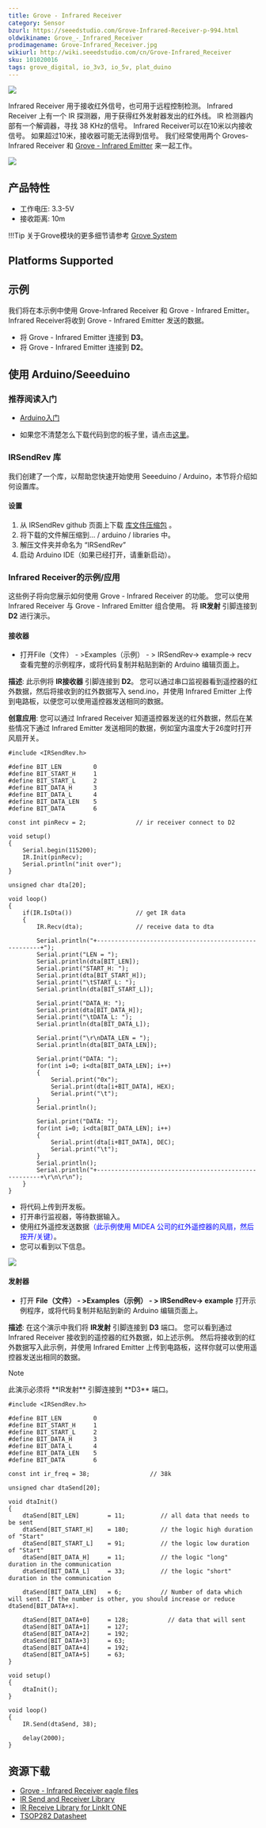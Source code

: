 ```yaml
---
title: Grove - Infrared Receiver
category: Sensor
bzurl: https://seeedstudio.com/Grove-Infrared-Receiver-p-994.html
oldwikiname: Grove_-_Infrared_Receiver
prodimagename: Grove-Infrared_Receiver.jpg
wikiurl: http://wiki.seeedstudio.com/cn/Grove-Infrared_Receiver
sku: 101020016
tags: grove_digital, io_3v3, io_5v, plat_duino
---
```


![](https://raw.githubusercontent.com/SeeedDocument/Grove-Infrared_Receiver/master/img/Grove-Infrared_Receiver.jpg)

 Infrared Receiver 用于接收红外信号，也可用于远程控制检测。 Infrared Receiver 上有一个 IR 探测器，用于获得红外发射器发出的红外线。 IR 检测器内部有一个解调器，寻找 38 KHz的信号。 Infrared Receiver可以在10米以内接收信号。 如果超过10米，接收器可能无法得到信号。 我们经常使用两个 Groves-Infrared Receiver 和 [Grove - Infrared Emitter](https://item.taobao.com/item.htm?spm=a1z10.3-c.w4002-11172317909.11.7bdebac47XPzLS&id=45477043694) 来一起工作。

[![](https://github.com/SeeedDocument/wiki_chinese/raw/master/docs/images/click_to_buy.PNG)](https://item.taobao.com/item.htm?spm=a1z10.3-c.w4002-11172317909.11.7bdebac47XPzLS&id=45477043694)

产品特性
-------------

-   工作电压: 3.3-5V
-   接收距离: 10m

!!!Tip
    关于Grove模块的更多细节请参考 [Grove System](http://wiki.seeedstudio.com/cn/Grove_System/)

Platforms Supported
-------------------

示例
-------------

我们将在本示例中使用 Grove-Infrared Receiver 和 Grove - Infrared Emitter。 Infrared Receiver将收到  Grove - Infrared Emitter 发送的数据。


- 将 Grove - Infrared Emitter 连接到 **D3**。
- 将 Grove - Infrared Emitter 连接到 **D2**。

使用 Arduino/Seeeduino
----------------------

### 推荐阅读入门

- [Arduino入门](http://wiki.seeedstudio.com/cn/Getting_Started_with_Seeeduino/)

- 如果您不清楚怎么下载代码到您的板子里，请点击[这里](http://wiki.seeedstudio.com/cn/Upload_Code/)。

### IRSendRev 库

我们创建了一个库，以帮助您快速开始使用 Seeeduino / Arduino，本节将介绍如何设置库。

#### 设置

1. 从 IRSendRev github 页面上下载 [库文件压缩包](https://github.com/Seeed-Studio/IRSendRev) 。
2.  将下载的文件解压缩到... / arduino / libraries 中。
3.  解压文件夹并命名为 “IRSendRev”
4.  启动 Arduino IDE（如果已经打开，请重新启动）。

### Infrared Receiver的示例/应用

这些例子将向您展示如何使用 Grove - Infrared Receiver 的功能。 您可以使用 Infrared Receiver 与 Grove - Infrared Emitter 组合使用。 将 **IR发射**  引脚连接到 **D2** 进行演示。

#### 接收器

-   打开File（文件） - >Examples（示例） - > IRSendRev-> example-> recv 查看完整的示例程序，或将代码复制并粘贴到新的 Arduino 编辑页面上。

**描述**:
此示例将 **IR接收器** 引脚连接到 **D2**。 您可以通过串口监视器看到遥控器的红外数据，然后将接收到的红外数据写入 send.ino，并使用 Infrared Emitter 上传到电路板，以便您可以使用遥控器发送相同的数据。

**创意应用**:
您可以通过 Infrared Receiver 知道遥控器发送的红外数据，然后在某些情况下通过 Infrared Emitter 发送相同的数据，例如室内温度大于26度时打开风扇开关。

```
#include <IRSendRev.h>
 
#define BIT_LEN         0
#define BIT_START_H     1
#define BIT_START_L     2
#define BIT_DATA_H      3
#define BIT_DATA_L      4
#define BIT_DATA_LEN    5
#define BIT_DATA        6
 
const int pinRecv = 2;              // ir receiver connect to D2
 
void setup()
{
    Serial.begin(115200);
    IR.Init(pinRecv);
    Serial.println("init over");
}
 
unsigned char dta[20];
 
void loop()
{
    if(IR.IsDta())                  // get IR data
    {
        IR.Recv(dta);               // receive data to dta
 
        Serial.println("+------------------------------------------------------+");
        Serial.print("LEN = ");
        Serial.println(dta[BIT_LEN]);
        Serial.print("START_H: ");
        Serial.print(dta[BIT_START_H]);
        Serial.print("\tSTART_L: ");
        Serial.println(dta[BIT_START_L]);
 
        Serial.print("DATA_H: ");
        Serial.print(dta[BIT_DATA_H]);
        Serial.print("\tDATA_L: ");
        Serial.println(dta[BIT_DATA_L]);
 
        Serial.print("\r\nDATA_LEN = ");
        Serial.println(dta[BIT_DATA_LEN]);
 
        Serial.print("DATA: ");
        for(int i=0; i<dta[BIT_DATA_LEN]; i++)
        {
            Serial.print("0x");
            Serial.print(dta[i+BIT_DATA], HEX);
            Serial.print("\t");
        }
        Serial.println();
 
        Serial.print("DATA: ");
        for(int i=0; i<dta[BIT_DATA_LEN]; i++)
        {
            Serial.print(dta[i+BIT_DATA], DEC);
            Serial.print("\t");
        }
        Serial.println();
        Serial.println("+------------------------------------------------------+\r\n\r\n");
    }
}
```


- 将代码上传到开发板。
- 打开串行监视器，等待数据输入。
- 使用红外遥控发送数据<font color="Blue">（此示例使用 MIDEA 公司的红外遥控器的风扇，然后按开/关键）</font>。
- 您可以看到以下信息。

![](https://raw.githubusercontent.com/SeeedDocument/Grove-Infrared_Receiver/master/img/Data：IR_remote_control_of_fans.jpg)

#### 发射器

-   打开 **File（文件） - >Examples（示例） - > IRSendRev-> example** 打开示例程序，或将代码复制并粘贴到新的 Arduino 编辑页面上。

**描述**:
在这个演示中我们将 **IR发射** 引脚连接到 **D3** 端口。 您可以看到通过 Infrared Receiver 接收到的遥控器的红外数据，如上述示例。 然后将接收到的红外数据写入此示例，并使用 Infrared Emitter 上传到电路板，这样你就可以使用遥控器发送出相同的数据。



<div class="admonition note">
<p class="admonition-title">Note</p>
此演示必须将 **IR发射** 引脚连接到 **D3** 端口。
</div>


```
#include <IRSendRev.h>
 
#define BIT_LEN         0
#define BIT_START_H     1
#define BIT_START_L     2
#define BIT_DATA_H      3
#define BIT_DATA_L      4
#define BIT_DATA_LEN    5
#define BIT_DATA        6
 
const int ir_freq = 38;                 // 38k
 
unsigned char dtaSend[20];
 
void dtaInit()
{
    dtaSend[BIT_LEN]        = 11;          // all data that needs to be sent
    dtaSend[BIT_START_H]    = 180;         // the logic high duration of "Start"
    dtaSend[BIT_START_L]    = 91;          // the logic low duration of "Start"
    dtaSend[BIT_DATA_H]     = 11;          // the logic "long" duration in the communication
    dtaSend[BIT_DATA_L]     = 33;          // the logic "short" duration in the communication
 
    dtaSend[BIT_DATA_LEN]   = 6;           // Number of data which will sent. If the number is other, you should increase or reduce dtaSend[BIT_DATA+x].
 
    dtaSend[BIT_DATA+0]     = 128;           // data that will sent
    dtaSend[BIT_DATA+1]     = 127;
    dtaSend[BIT_DATA+2]     = 192;
    dtaSend[BIT_DATA+3]     = 63;
    dtaSend[BIT_DATA+4]     = 192;
    dtaSend[BIT_DATA+5]     = 63;
}
 
void setup()
{
    dtaInit();
}
 
void loop()
{
    IR.Send(dtaSend, 38);
 
    delay(2000);
}
```

资源下载
---------

-   [Grove - Infrared Receiver eagle files](https://raw.githubusercontent.com/SeeedDocument/Grove-Infrared_Receiver/master/res/Grove-Infrared_Receiver_eagle_files.zip)
-   [IR Send and Receiver Library](https://github.com/Seeed-Studio/IRSendRev)
-   [IR Receive Library for LinkIt ONE](https://github.com/Seeed-Studio/IR_Recv_LinkIt_ONE)
-   [TSOP282 Datasheet](http://www.vishay.com/docs/82491/tsop382.pdf)



<!-- This Markdown file was created from http://www.seeedstudio.com/wiki/Grove_-_Infrared_Receiver -->
